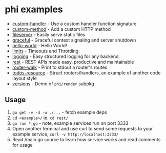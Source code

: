 phi examples
============

* [custom-handler](go.philip.id/phi/phi/blob/master/_examples/custom-handler/main.go) - Use a custom handler function signature
* [custom-method](go.philip.id/phi/phi/blob/master/_examples/custom-method/main.go) - Add a custom HTTP method
* [fileserver](go.philip.id/phi/phi/blob/master/_examples/fileserver/main.go) - Easily serve static files
* [graceful](go.philip.id/phi/phi/blob/master/_examples/graceful/main.go) - Graceful context signaling and server shutdown
* [hello-world](go.philip.id/phi/phi/blob/master/_examples/hello-world/main.go) - Hello World!
* [limits](go.philip.id/phi/phi/blob/master/_examples/limits/main.go) - Timeouts and Throttling
* [logging](go.philip.id/phi/phi/blob/master/_examples/logging/main.go) - Easy structured logging for any backend
* [rest](go.philip.id/phi/phi/blob/master/_examples/rest/main.go) - REST APIs made easy, productive and maintainable
* [router-walk](go.philip.id/phi/phi/blob/master/_examples/router-walk/main.go) - Print to stdout a router's routes
* [todos-resource](go.philip.id/phi/phi/blob/master/_examples/todos-resource/main.go) - Struct routers/handlers, an example of another code layout style
* [versions](go.philip.id/phi/phi/blob/master/_examples/versions/main.go) - Demo of `phi/render` subpkg


## Usage

1. `go get -v -d -u ./...` - fetch example deps
2. `cd <example>/` ie. `cd rest/`
3. `go run *.go` - note, example services run on port 3333
4. Open another terminal and use curl to send some requests to your example service,
   `curl -v http://localhost:3333/`
5. Read <example>/main.go source to learn how service works and read comments for usage
